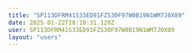 ```yaml
---
title: "SP113DFRM41S33ED91FZS30F97W0B19N1WM7J0X89"
date: 2025-01-22T18:10:31.120Z
user: SP113DFRM41S33ED91FZS30F97W0B19N1WM7J0X89
layout: "users"
---
```

    